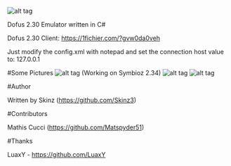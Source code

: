 ![alt tag](http://image.noelshack.com/fichiers/2015/52/1450734679-logosymbioz.png)

Dofus 2.30 Emulator written in C#


Dofus 2.30 Client: https://1fichier.com/?gvw0da0veh

Just modify the config.xml with notepad and set the connection host value to: 127.0.0.1


#Some Pictures
![alt tag](http://puu.sh/oFSe3/a5aeb61441.jpg) (Working on Symbioz 2.34)
![alt tag](http://image.noelshack.com/fichiers/2016/15/1460897223-dungeonpartyfinder.png)
![alt tag](http://image.noelshack.com/fichiers/2016/15/1460897227-eliotropes.png)

#Author

Written by Skinz (https://github.com/Skinz3)

#Contributors

Mathis Cucci (https://github.com/Matspyder51)

#Thanks

LuaxY - https://github.com/LuaxY


